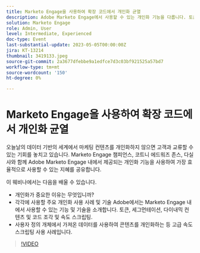 ```yaml
---
title: Marketo Engage을 사용하여 확장 코드에서 개인화 균열
description: Adobe Marketo Engage에서 사용할 수 있는 개인화 기능을 다룹니다. 토큰, 세그먼테이션, 다이내믹 컨텐츠 및 코드 조각 및 속도 스크립팅.  사용자 정의 개체에서 가져온 데이터를 사용하여 콘텐츠를 개인화하는 등 고급 속도 스크립팅 사용 사례입니다.
solution: Marketo Engage
role: Admin, User
level: Intermediate, Experienced
doc-type: Event
last-substantial-update: 2023-05-05T00:00:00Z
jira: KT-13214
thumbnail: 3419133.jpeg
source-git-commit: 2a3677dfebbe9a1edfce7d3c03bf921525a57bd7
workflow-type: tm+mt
source-wordcount: '150'
ht-degree: 0%

---
```



# Marketo Engage을 사용하여 확장 코드에서 개인화 균열

오늘날의 데이터 기반의 세계에서 마케팅 컨텐츠를 개인화하지 않으면 고객과 교류할 수 있는 기회를 놓치고 있습니다. Marketo Engage 챔피언스, 코트니 에드워즈 존스, 다실 샤와 함께 Adobe Marketo Engage 내에서 제공되는 개인화 기능을 사용하여 가장 효율적으로 사용할 수 있는 지혜를 공유합니다.

이 웨비나에서는 다음을 배울 수 있습니다.

* 개인화가 중요한 이유는 무엇입니까?
* 각각에 사용할 주요 개인화 사용 사례 및 기술 Adobe에서는 Marketo Engage 내에서 사용할 수 있는 기능 및 기술을 소개합니다. 토큰, 세그먼테이션, 다이내믹 컨텐츠 및 코드 조각 및 속도 스크립팅.
* 사용자 정의 개체에서 가져온 데이터를 사용하여 콘텐츠를 개인화하는 등 고급 속도 스크립팅 사용 사례입니다.

>[!VIDEO](https://video.tv.adobe.com/v/3419133/?learn=on)
